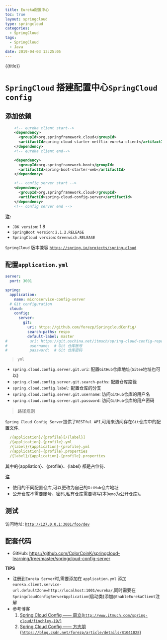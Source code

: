 ```yaml
---
title: Eureka配置中心
toc: true
layout: springcloud
type: springcloud
categories:
  - SpringCloud
tags:
  - SpringCloud
  - Java
date: 2019-04-03 13:25:05
---
```

{{title}}
<!-- more -->

# `SpringCloud` 搭建配置中心`SpringCloud config` 

## 添加依赖 

```xml
    <!-- eureka client start-->
    <dependency>
      <groupId>org.springframework.cloud</groupId>
      <artifactId>spring-cloud-starter-netflix-eureka-client</artifactId>
    </dependency>
    <!-- eureka client end-->

    <dependency>
      <groupId>org.springframework.boot</groupId>
      <artifactId>spring-boot-starter-web</artifactId>
    </dependency>

    <!-- config server start -->
    <dependency>
      <groupId>org.springframework.cloud</groupId>
      <artifactId>spring-cloud-config-server</artifactId>
    </dependency>
    <!-- config server end -->
```

**注:** 

  - `JDK version`: 1.8
  - `SpringBoot version`:  `2.1.2.RELEASE`
  - `SpringCloud version`: `Greenwich.RELEASE`

`SpringCloud` 版本兼容 <a href="https://spring.io/projects/spring-cloud" target="_blank">`https://spring.io/projects/spring-cloud`</a>

## 配置`application.yml`

```yaml
server:
  port: 3001

spring:
  application:
    name: microservice-config-server
  # Git configuration
  cloud:
    config:
      server:
        git:
          uri: https://github.com/forezp/SpringcloudConfig/
          search-paths: respo
          default-label: master
#          uri: https://git.oschina.net/itmuch/spring-cloud-config-repo.git # Git 仓库地址
#          username:  # Git 仓库账号
#          password:  # Git 仓库密码
```

  > `yml`
  
  - `spring.cloud.config.server.git.uri`: 配置`GitHub`仓库地址(`Gitee`地址也可以)
  - `spring.cloud.config.server.git.search-paths`: 配置仓库路径
  - `spring.cloud.config.label`: 配置仓库的分支
  - `spring.cloud.config.server.git.username`: 访问`GitHub`仓库的用户名
  - `spring.cloud.config.server.git.password`: 访问`GitHub`仓库的用户密码

  > 路径规则  
  
  `Spring Cloud Config Server`提供了`RESTful API`,可用来访问存在`Git`仓库中的配置文件.
  ```yaml
    /{application}/{profile}[/{label}]
    /{application}-{profile}.yml
    /{label}/{application}-{profile}.yml
    /{application}-{profile}.properties
    /{label}/{application}-{profile}.properties
  ```
  其中的{appliation}、{profile}、{label} 都是占位符.
  

**注**

  - 使用的不同配置仓库,可以更改为自己的`GitHub`仓库地址
  - 公开仓库不需要账号、密码,私有仓库需要填写(本`Demo`为公开仓库)。
  
## 测试 

访问地址: <a href="http://127.0.0.1:3001/foo/dev" target="_blank">`http://127.0.0.1:3001/foo/dev`</a>

## 配套代码

* GitHub: https://github.com/ColorCoinK/springcloud-learning/tree/master/springcloud-config-server
  
**TIPS** 

  - 注册到`Eureka Server`时,需要添加在 `application.yml` 添加 `eureka.client.service-url.defaultZone=http://localhost:1001/eureka/`,同时需要在`SpringcloudConfigServerApplication`(启动类)添加`@EnableEurekaClient`注解
  - 参考博客 
    1. <a href="http://www.itmuch.com/spring-cloud/finchley-19/" target="_blank">Spring Cloud Config —— 周立(`http://www.itmuch.com/spring-cloud/finchley-19/`)</a>
    2. <a href="https://blog.csdn.net/forezp/article/details/81041028" target="_blank">Spring Cloud Config —— 方志朋(`https://blog.csdn.net/forezp/article/details/81041028`)</a>